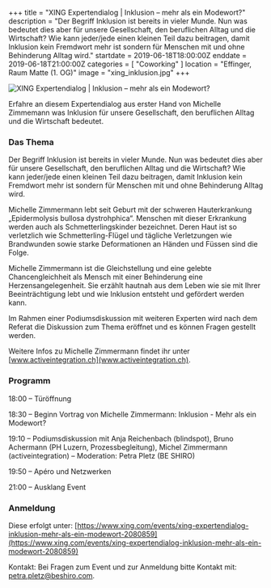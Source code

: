 +++
title = "XING Expertendialog | Inklusion – mehr als ein Modewort?"
description = "Der Begriff Inklusion ist bereits in vieler Munde. Nun was bedeutet dies aber für unsere Gesellschaft, den beruflichen Alltag und die Wirtschaft? Wie kann jeder/jede einen kleinen Teil dazu beitragen, damit Inklusion kein Fremdwort mehr ist sondern für Menschen mit und ohne Behinderung Alltag wird."
startdate = 2019-06-18T18:00:00Z
enddate = 2019-06-18T21:00:00Z
categories = [ "Coworking" ]
location = "Effinger, Raum Matte (1. OG)"
image = "xing_inklusion.jpg"
+++

![XING Expertendialog | Inklusion – mehr als ein Modewort?](xing_inklusion.jpg)

<div class="lead">
    Erfahre an diesem Expertendialog aus erster Hand von Michelle Zimmemann was Inklusion für unsere Gesellschaft, den beruflichen Alltag und die Wirtschaft bedeutet.
</div>

### Das Thema

Der Begriff Inklusion ist bereits in vieler Munde. Nun was bedeutet dies aber für unsere Gesellschaft, den beruflichen Alltag und die Wirtschaft? Wie kann jeder/jede einen kleinen Teil dazu beitragen, damit Inklusion kein Fremdwort mehr ist sondern für Menschen mit und ohne Behinderung Alltag wird.

Michelle Zimmermann lebt seit Geburt mit der schweren Hauterkrankung „Epidermolysis bullosa dystrohphica“. Menschen mit dieser Erkrankung werden auch als Schmetterlingskinder bezeichnet. Deren Haut ist so verletzlich wie Schmetterling-Flügel und tägliche Verletzungen wie Brandwunden sowie starke Deformationen an Händen und Füssen sind die Folge.

Michelle Zimmermann ist die Gleichstellung und eine gelebte Chancengleichheit als Mensch mit einer Behinderung eine Herzensangelegenheit. Sie erzählt hautnah aus dem Leben wie sie mit Ihrer Beeinträchtigung lebt und wie Inklusion entsteht und gefördert werden kann.

Im Rahmen einer Podiumsdiskussion mit weiteren Experten wird nach dem Referat die Diskussion zum Thema eröffnet und es können Fragen gestellt werden. 

Weitere Infos zu Michelle Zimmermann findet ihr unter [www.activeintegration.ch](www.activeintegration.ch).


### Programm

18:00 – Türöffnung 

18:30 – Beginn Vortrag von Michelle Zimmermann: Inklusion - Mehr als ein Modewort?

19:10 – Podiumsdiskussion mit Anja Reichenbach (blindspot), Bruno Achermann (PH Luzern, Prozessbegleitung), Michel Zimmermann (activeintegration) – Moderation: Petra Pletz (BE SHIRO)

19:50 – Apéro und Netzwerken

21:00 – Ausklang Event


### Anmeldung

Diese erfolgt unter:  [https://www.xing.com/events/xing-expertendialog-inklusion-mehr-als-ein-modewort-2080859](https://www.xing.com/events/xing-expertendialog-inklusion-mehr-als-ein-modewort-2080859)

Kontakt: Bei Fragen zum Event und zur Anmeldung bitte Kontakt mit: [petra.pletz@beshiro.com](petra.pletz@beshiro.com).